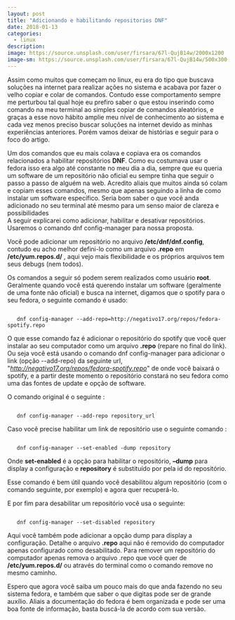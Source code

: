 ```yaml
---
layout: post
title: "Adicionando e habilitando repositorios DNF"
date: 2018-01-13
categories:
  - linux
description:
image: https://source.unsplash.com/user/firsara/67l-QujB14w/2000x1200
image-sm: https://source.unsplash.com/user/firsara/67l-QujB14w/500x300
---
```


Assim como muitos que começam no linux, eu era do tipo que buscava soluções na internet para realizar ações no sistema e acabava por fazer o velho copiar e colar de comandos. Contudo esse comportamento sempre me perturbou tal qual hoje eu prefiro saber o que estou inserindo como comando na meu terminal ao simples copiar de comandos aleatórios, e graças a esse novo hábito amplie meu nível de conhecimento ao sistema e cada vez menos preciso buscar soluções na internet devido as minhas experiências anteriores. Porém vamos deixar de histórias e seguir para o foco do artigo.

Um dos comandos que eu mais colava e copiava era os comandos relacionados a habilitar repositórios **DNF**. Como eu costumava usar o fedora isso era algo até constante no meu dia a dia, sempre que eu queria um software de um repositório não oficial eu sempre tinha que seguir o passo a passo de alguém na web. Acredito aliais que muitos ainda só colam e copiam esses comandos, mesmo que apenas seguindo a linha de como instalar um software específico. Seria bom saber o que você anda adicionado no seu terminal até mesmo para um senso maior de clareza e possibilidades
<br />
A seguir explicarei como adicionar, habilitar e desativar repositórios. Usaremos o comando dnf config-manager para nossa proposta.

Você pode adicionar um repositório no arquivo **/etc/dnf/dnf.config**, contudo eu acho melhor defini-lo como um arquivo **.repo** em **/etc/yum.repos.d/** , aqui vejo mais flexibilidade e os próprios arquivos tem seus debugs (nem todos).

Os comandos a seguir só podem serem realizados como usuário **root**.
Geralmente quando você está querendo instalar um software (geralmente de uma fonte não oficial) e busca na internet, digamos que o spotify para o seu fedora, o seguinte comando é usado:

~~~ shell

   dnf config-manager --add-repo=http://negativo17.org/repos/fedora-spotify.repo

~~~

O que esse  comando faz é adicionar o repositório do spotify que você quer instalar ao seu computador como um arquivo **.repo** (repare no final do link). Ou seja você está usando o comando dnf config-manager para adicionar o link (opção --add-repo) da seguinte url, "_http://negativo17.org/repos/fedora-spotify.repo_" de onde você baixará o spotify, e a partir deste momento o repositório constará no seu fedora como uma das fontes de update e opção de software.

O comando original é o seguinte :

~~~ shell

   dnf config-manager --add-repo repository_url

~~~

Caso você precise habilitar um link de repositório use o seguinte comando :

~~~ shell

   dnf config-manager --set-enabled -dump repository

~~~

Onde **set-enabled** é a opção para habilitar o repositório,  **–dump** para display a configuração e **repository** é substituído por pela id do repositório.

Esse comando  é bem útil quando você desabilitou algum repositório (com o comando seguinte, por exemplo)  e agora quer recuperá-lo.

E por fim para desabilitar um repositório você usa o seguinte:

~~~ shell

   dnf config-manager --set-disabled repository

~~~

Aqui você também pode adicionar a opção dump para display a configuração. Detalhe o arquivo **.repo** aqui não é removido do computador apenas configurado como desabilitado. Para remover um repositório do computador apenas remova o arquivo .repo que você quer de **/etc/yum.repos.d/** ou através do terminal como o comando remove no mesmo caminho.

Espero que agora você saiba um pouco mais do que anda fazendo no seu sistema fedora, e também que saber o que digitas pode ser de grande auxílio. Aliais a documentação do fedora é bem organizada e pode ser uma boa fonte de informação, basta buscá-la de acordo com sua versão.
